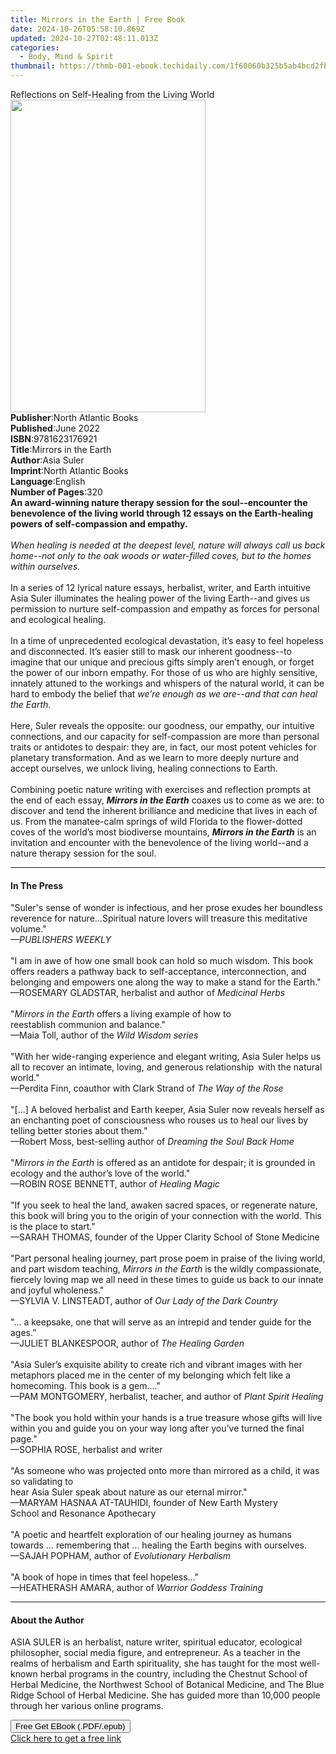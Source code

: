 ```yaml
---
title: Mirrors in the Earth | Free Book
date: 2024-10-26T05:58:10.869Z
updated: 2024-10-27T02:48:11.013Z
categories:
  - Body, Mind & Spirit
thumbnail: https://thmb-001-ebook.techidaily.com/1f60060b325b5ab4bcd2fb879ae0b2519919cc75f1a93c16414292696d849580.jpg
---
```

<main id="book-container">
  <div class="flex flex-col">
    <div class="book-brief flex-1 py-6 px-4 sm:p-6 md:py-10 md:px-8">
      <!-- brief-->
      <div class="book-brief-main">
        Reflections on Self-Healing from the Living World
      </div>
    </div>
    <div
      class="book-meta-info flex-1 grid gap-4 col-start-1 col-end-3 row-start-1 sm:mb-6 sm:grid-cols-4 lg:gap-6 lg:col-start-2 lg:row-end-6 lg:row-span-6 lg:mb-0"
    >
      <div
        class="book-meta-info-left place-content-center mt-4 p-4 text-sm leading-6 col-start-2 col-span-2 dark:text-slate-400"
      >
        <img
          class="w-full h-500 object-cover rounded-lg sm:h-255 sm:col-span-2 lg:col-span-full"
          src="https://img-001-ebook.techidaily.com/be7db1e61ec5ba41afc81faf0b0abae426d5aa237b8fb9be0e88dbdb4e5f2777.jpg"
          alt=""
          width="312"
          height="500"
        />
      </div>
      <div
        class="book-meta-info-right mt-2 col-start-1 row-start-2 col-span-3 self-center"
      >
        <!-- meta data  -->
        <div class="flex flex-col px-4 md:px-8">
          <div class="flex-1">
            <strong>Publisher</strong>:<span class="px-2"
              >North Atlantic Books</span
            >
          </div>
          <div class="flex-1">
            <strong>Published</strong>:<span class="px-2">June 2022</span>
          </div>
          <div class="flex-1">
            <strong>ISBN</strong>:<span class="px-2">9781623176921</span>
          </div>
          <div class="flex-1">
            <strong>Title</strong>:<span class="px-2"
              >Mirrors in the Earth</span
            >
          </div>
          <div class="flex-1">
            <strong>Author</strong>:<span class="px-2">Asia Suler</span>
          </div>
          <div class="flex-1">
            <strong>Imprint</strong>:<span class="px-2"
              >North Atlantic Books</span
            >
          </div>
          <div class="flex-1">
            <strong>Language</strong>:<span class="px-2">English</span>
          </div>
          <div class="flex-1">
            <strong>Number of Pages</strong>:<span class="px-2">320</span>
          </div>
        </div>
      </div>
    </div>
    <div class="book-description flex-1 py-6 px-4 sm:p-6 md:py-10 md:px-8">
      <div class="book-description-main">
        <div accordion-content="" id="description">
          <b
            >An award-winning nature therapy session for the soul--encounter the
            benevolence of the living world through 12 essays on the
            Earth-healing powers of self-compassion and empathy.</b
          ><br /><br /><i
            >When healing is needed at the deepest level, nature will always
            call us back home--not only to the oak woods or water-filled coves,
            but to the homes within ourselves.</i
          ><br /><br />In a series of 12 lyrical nature essays, herbalist,
          writer, and Earth intuitive Asia Suler illuminates the healing power
          of the living Earth--and gives us permission to nurture
          self-compassion and empathy as forces for personal and ecological
          healing.<br /><br />In a time of unprecedented ecological devastation,
          it’s easy to feel hopeless and disconnected. It’s easier still to mask
          our inherent goodness--to imagine that our unique and precious gifts
          simply aren’t enough, or forget the power of our inborn empathy. For
          those of us who are highly sensitive, innately attuned to the workings
          and whispers of the natural world, it can be hard to embody the belief
          that
          <i>we’re enough as we are--and that can heal the Earth</i
          >.<br /><br />Here, Suler reveals the opposite: our goodness, our
          empathy, our intuitive connections, and our capacity for
          self-compassion are more than personal traits or antidotes to despair:
          they are, in fact, our most potent vehicles for planetary
          transformation. And as we learn to more deeply nurture and accept
          ourselves, we unlock living, healing connections to Earth.<br /><br />Combining
          poetic nature writing with exercises and reflection prompts at the end
          of each essay, <i><b>Mirrors in the Earth</b></i> coaxes us to come as
          we are: to discover and tend the inherent brilliance and medicine that
          lives in each of us. From the manatee-calm springs of wild Florida to
          the flower-dotted coves of the world’s most biodiverse mountains,
          <i><b>Mirrors in the Earth</b></i> is an invitation and encounter with
          the benevolence of the living world--and a nature therapy session for
          the soul.
        </div>
        <div class="accordion-fader"></div>
      </div>
    </div>
    <div class="book-excerpts flex-1 py-6 px-4 sm:p-6 md:py-10 md:px-8">
      <!-- excerpts-->
      <div class="book-excerpts-main">
        <hr />
        <h4 class="placeholder placeholder-heading">
          <span>In The Press</span>
        </h4>
        <p>
          "Suler's sense of wonder is infectious, and her prose exudes her
          boundless reverence for nature...Spiritual nature lovers will treasure
          this meditative volume."<br /><i>—PUBLISHERS WEEKLY<br /><br /></i>"I
          am in awe of how one small book can hold so much wisdom. This book
          offers readers a pathway back to self-acceptance, interconnection, and
          belonging and empowers one along the way to make a stand for the
          Earth." <i><br /></i>—ROSEMARY GLADSTAR, herbalist and&nbsp;author of
          <i>Medicinal Herbs<br /><br /></i>"<i>Mirrors in the Earth</i> offers
          a living example of how to reestablish&nbsp;communion and
          balance."&nbsp;<br />—Maia Toll,&nbsp;author of the
          <i>Wild Wisdom&nbsp;series<br /><br /></i>"With her wide-ranging
          experience and elegant writing, Asia Suler helps us all to
          recover&nbsp;an intimate, loving, and generous relationship with the
          natural world." <br />—Perdita Finn,&nbsp;coauthor with Clark Strand
          of <i>The Way of the Rose<br /><br /></i>"[...] A beloved herbalist
          and Earth keeper, Asia Suler now reveals herself as an
          enchanting&nbsp;poet of consciousness who rouses us to heal our lives
          by telling better stories&nbsp;about them."<br />—Robert
          Moss,&nbsp;best-selling author of
          <i>Dreaming the Soul Back Home<br /><br /></i>"<i
            >Mirrors in the Earth</i
          >
          is offered as an antidote for despair; it is grounded&nbsp;in ecology
          and the author’s love of the world."<i><br /></i>—ROBIN ROSE BENNETT,
          author of <i>Healing Magic<br /></i><br />"If you seek to heal the
          land, awaken sacred spaces, or regenerate&nbsp;nature, this book will
          bring you to the origin of your connection with&nbsp;the world. This
          is the place to start."<br />—SARAH THOMAS, founder of the&nbsp;Upper
          Clarity School of Stone Medicine<br /><br />"Part personal healing
          journey, part prose poem&nbsp;in praise of the living world, and part
          wisdom teaching, <i>Mirrors in the&nbsp;Earth</i> is the wildly
          compassionate, fiercely loving map we all need in&nbsp;these times to
          guide us back to our innate and joyful wholeness."&nbsp;<br />—SYLVIA
          V. LINSTEADT, author of
          <i>Our&nbsp;Lady of the Dark Country<br /><br /></i>"... a keepsake,
          one that&nbsp;will serve as an intrepid and tender guide for the
          ages.”<br />—JULIET BLANKESPOOR, author of
          <i>The&nbsp;Healing Garden<br /></i><br />"Asia Suler’s exquisite
          ability to create rich and vibrant images with&nbsp;her metaphors
          placed me in the center of my belonging which felt like&nbsp;a
          homecoming.&nbsp;This book is a gem...."<br />—PAM MONTGOMERY,
          herbalist,&nbsp;teacher, and author of
          <i>Plant Spirit&nbsp;Healing<br /><br /></i>"The book you hold within
          your hands is a true treasure whose&nbsp;gifts will live within you
          and guide you on your way long after you’ve&nbsp;turned the final
          page."<br />—SOPHIA ROSE, herbalist and writer<br /><br />"As someone
          who was&nbsp;projected onto more than mirrored as a child, it was so
          validating to<br />hear Asia Suler speak about nature as our eternal
          mirror." <i><br /></i>—MARYAM HASNAA AT-TAUHIDI,&nbsp;founder of New
          Earth Mystery School&nbsp;and Resonance Apothecary<br /><br />"A
          poetic and heartfelt exploration of our healing&nbsp;journey as humans
          towards&nbsp;... remembering that ... healing&nbsp;the Earth begins
          with ourselves.<br />—SAJAH POPHAM, author of
          <i>Evolutionary&nbsp;Herbalism</i><br /><br />"A book of hope in times
          that feel hopeless..."<br />—HEATHERASH AMARA, author of
          <i>Warrior Goddess Training</i>
        </p>
      </div>
    </div>
    <div class="book-about-author flex-1 py-6 px-4 sm:p-6 md:py-10 md:px-8">
      <!-- about author-->
      <div class="book-main-author-main">
        <hr />
        <h4 class="placeholder placeholder-heading">
          <span>About the Author</span>
        </h4>
        <p>
          ASIA SULER is an herbalist, nature writer, spiritual educator,
          ecological philosopher, social media figure, and entrepreneur. As a
          teacher in the realms of herbalism and Earth spirituality, she has
          taught for the most well-known herbal programs in the country,
          including the Chestnut School of Herbal Medicine, the Northwest School
          of Botanical Medicine, and The Blue Ridge School of Herbal Medicine.
          She has guided more than 10,000 people through her various online
          programs.
        </p>
      </div>
    </div>
    <div class="book-free-get flex-1 py-6 px-4 sm:p-6 md:py-10 md:px-8">
      <button
        id="btn-free-get"
        class="bg-blue-500 hover:bg-blue-700 text-white font-bold py-2 px-4 rounded"
      >
        Free Get EBook (.PDF/.epub)
      </button>
      <div id="countdown-display" class="px-2 text-lg mt-2"></div>
      <a
        id="free-link"
        class="hidden bg-blue-500 hover:bg-blue-700 text-white font-bold py-2 px-4 rounded"
        href="https://www.ebooks.com/en-us/book/210382663/mirrors-in-the-earth/asia-suler/"
        target="_blank"
        >Click here to get a free link</a
      >
    </div>
    <script>
      let countdownTime = 0;
      let countdownInterval = null;
      document
        .getElementById('btn-free-get')
        .addEventListener('click', startCountdown);
      function startCountdown() {
        countdownTime = new Date().getTime() + 60000 * 3;
        countdownInterval = setInterval(updateCountdown, 1000);
        document.getElementById('btn-free-get').disabled = true;
        document
          .getElementById('btn-free-get')
          .classList.add('bg-gray-500', 'cursor-not-allowed');
      }
      function updateCountdown() {
        let currentTime = new Date().getTime();
        let timeLeft = countdownTime - currentTime;
        let secondsLeft = Math.floor(timeLeft / 1000);
        document.getElementById('countdown-display').innerHTML =
          `Remaining time: ${secondsLeft} seconds.`;
        if (secondsLeft <= 0) {
          clearInterval(countdownInterval);
          document.getElementById('btn-free-get').classList.add('hidden');
          document.getElementById('free-link').classList.remove('hidden');
          document.getElementById('countdown-display').innerHTML = '';
        }
      }
    </script>
  </div>
</main>

<ins class="adsbygoogle"
      style="display:block"
      data-ad-client="ca-pub-7571918770474297"
      data-ad-slot="8358498916"
      data-ad-format="auto"
      data-full-width-responsive="true"></ins>
    